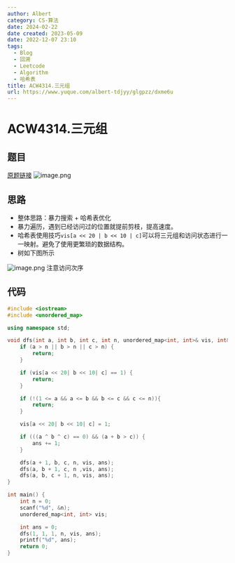 ```yaml
---
author: Albert
category: CS-算法
date: 2024-02-22
date created: 2023-05-09
date: 2022-12-07 23:10
tags:
  - Blog
  - 回溯
  - Leetcode
  - Algorithm
  - 哈希表
title: ACW4314.三元组
url: https://www.yuque.com/albert-tdjyy/glgpzz/dxme6u
---
```


# ACW4314.三元组

## 题目

[原题链接](https://www.acwing.com/problem/content/4317/)
![image.png](http://img-blog-01.oss-cn-shanghai.aliyuncs.com/img/2022-11-27-192838.png)

## 思路

- 整体思路：暴力搜索 + 哈希表优化
- 暴力遍历，遇到已经访问过的位置就提前剪枝，提高速度。
- 哈希表使用技巧`vis[a << 20 | b << 10 | c]`可以将三元组和访问状态进行一一映射。避免了使用更繁琐的数据结构。
- 树如下图所示

![image.png](http://img-blog-01.oss-cn-shanghai.aliyuncs.com/img/2022-11-27-192839.png)
注意访问次序

## 代码

```cpp
#include <iostream>
#include <unordered_map>

using namespace std;

void dfs(int a, int b, int c, int n, unordered_map<int, int>& vis, int& ans) {
    if (a > n || b > n || c > n) {
        return;
    }

    if (vis[a << 20| b << 10| c] == 1) {
        return;
    }

    if (!(1 <= a && a <= b && b <= c && c <= n)){
        return;
    }

    vis[a << 20| b << 10| c] = 1;

    if (((a ^ b ^ c) == 0) && (a + b > c)) {
        ans += 1;
    }

    dfs(a + 1, b, c, n, vis, ans);
    dfs(a, b + 1, c, n ,vis, ans);
    dfs(a, b, c + 1, n, vis, ans);
}

int main() {
    int n = 0;
    scanf("%d", &n);
    unordered_map<int, int> vis;

    int ans = 0;
    dfs(1, 1, 1, n, vis, ans);
    printf("%d", ans);
    return 0;
}
```
